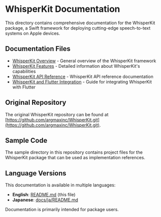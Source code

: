 # WhisperKit Documentation

This directory contains comprehensive documentation for the WhisperKit package, a Swift framework for deploying cutting-edge speech-to-text systems on Apple devices.

## Documentation Files

- [WhisperKit Overview](WhisperKit.md) - General overview of the WhisperKit framework
- [WhisperKit Features](WhisperKit-Features.md) - Detailed information about WhisperKit's capabilities
- [WhisperKit API Reference](WhisperKit-API.md) - WhisperKit API reference documentation
- [WhisperKit and Flutter Integration](WhisperKit-Integration.md) - Guide for integrating WhisperKit with Flutter

## Original Repository

The original WhisperKit repository can be found at [https://github.com/argmaxinc/WhisperKit.git](https://github.com/argmaxinc/WhisperKit.git).

## Sample Code

The sample directory in this repository contains project files for the WhisperKit package that can be used as implementation references.

## Language Versions

This documentation is available in multiple languages:

- **English**: [README.md](README.md) (this file)
- **Japanese**: [docs/ja/README.md](ja/README.md)

Documentation is primarily intended for package users.